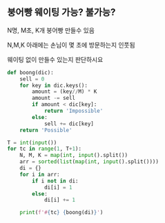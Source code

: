 ## 붕어빵 웨이팅 가능? 불가능?

N명, M초, K개 붕어빵 만들수 있음

N,M,K 아래에는 손님이 몇 초에 방문하는지 인풋됨

웨이팅 없이 만들수 있는지 판단하시요

```python
def boong(dic):
    sell = 0
    for key in dic.keys():
        amount = (key//M) * K
        amount -= sell
        if amount < dic[key]:
            return 'Impossible'
        else:
            sell += dic[key]
    return 'Possible'

T = int(input())
for tc in range(1, T+1):
    N, M, K = map(int, input().split())
    arr = sorted(list(map(int, input().split())))
    di = {}
    for i in arr:
        if i not in di:
            di[i] = 1
        else:
            di[i] += 1

    print(f'#{tc} {boong(di)}')
```

